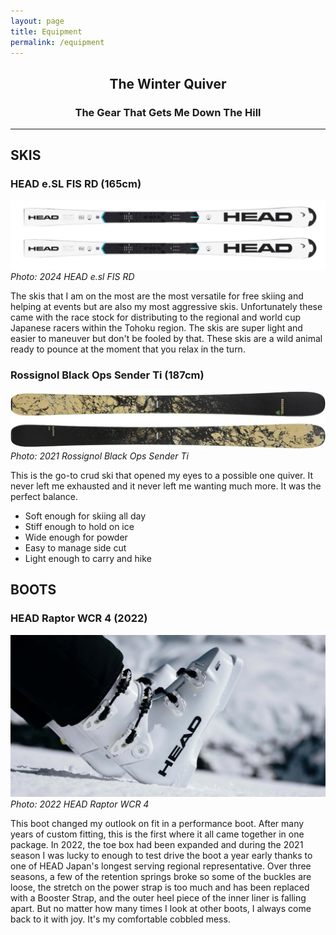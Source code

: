```yaml
---
layout: page
title: Equipment
permalink: /equipment
---
```


## <center>The Winter Quiver</center>
### <center>The Gear That Gets Me Down The Hill</center>

***

## SKIS
###  HEAD e.SL FIS RD (165cm)
![Photo of 2024 HEAD e.sl FIS RD 165cm skis](/assets/img/2024-head-wcr-sl.jpeg)
*Photo: 2024 HEAD e.sl FIS RD*

The skis that I am on the most are the most versatile for free skiing and helping at events but are also my most aggressive skis. Unfortunately these came with the race stock for distributing to the regional and world cup Japanese racers within the Tohoku region. The skis are super light and easier to maneuver but don't be fooled by that. These skis are a wild animal ready to pounce at the moment that you relax in the turn.

### Rossignol Black Ops Sender Ti (187cm)
![Photo of Rossignol Black Ops Sender Ti skis](/assets/img/2021-rossignol-blackops-sender-ti.jpeg)
*Photo: 2021 Rossignol Black Ops Sender Ti*

This is the go-to crud ski that opened my eyes to a possible one quiver. It never left me exhausted and it never left me wanting much more. It was the perfect balance.
* Soft enough for skiing all day
* Stiff enough to hold on ice
* Wide enough for powder
* Easy to manage side cut
* Light enough to carry and hike

## BOOTS
### HEAD Raptor WCR 4 (2022)
![Photo of HEAD Raptor WCR 4 Ski boots](/assets/img/head-raptor-ski-boots.jpeg)
*Photo: 2022 HEAD Raptor WCR 4*

This boot changed my outlook on fit in a performance boot. After many years of custom fitting, this is the first where it all came together in one package. In 2022, the toe box had been expanded and during the 2021 season I was lucky to enough to test drive the boot a year early thanks to one of HEAD Japan's longest serving regional representative. Over three seasons, a few of the retention springs broke so some of the buckles are loose, the stretch on the power strap is too much and has been replaced with a Booster Strap, and the outer heel piece of the inner liner is falling apart. But no matter how many times I look at other boots, I always come back to it with joy. It's my comfortable cobbled mess.
